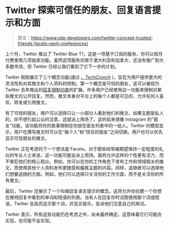 # Twitter 探索可信任的朋友、回复语言提示和方面

> 原文：<https://www.xda-developers.com/twitter-concept-trusted-friends-facets-reply-preferences/>

上个月，Twitter 推出了 Twitter Blue T1，这是一项基于订阅的服务，你可以按月付费使用几项独家功能。虽然这项服务仅限于澳大利亚和加拿大，还没有推广到大多数市场，但 Twitter 已经让我们看到了它下一步的计划。

Twitter 刚刚展示了三个概念功能(通过 [*、TechCrunch*](https://techcrunch.com/2021/07/01/twitter-considers-new-features-for-tweeting-only-to-friends-under-different-personas-and-more/) )，旨在为用户提供更大的灵活性和对其推文和个人资料的控制。第一个概念是可信的朋友，这可以被视为 Twitter 去年推出的[回复限制功能](https://www.xda-developers.com/twitter-reply-conversation-limit/)的扩展。许多用户已经使用这一功能来限制对某些推文的公开回复。然而，推文本身对平台上的每个人都是可见的，允许任何人喜欢、转发或引用推文。

有了可信的朋友，用户可以选择只让一小部分人看到他们的推文。如果主题是私人的，你不想引起公众的注意，这就派上用场了。这听起来很像 Instagram 的“密友”功能，该功能将你的故事限制在你放在密友列表中的一组人。Twitter 的模型显示，用户在撰写推文时可以在“每个人”和“信任的朋友”之间切换。用户也可以优先显示可信朋友的推文。

Twitter 正在考虑的下一个想法是 Facets。对于那些经常被期望保持一定程度的礼仪的专业人士来说，这一功能可能会派上用场。面将允许这样的个性更有活力，而不冒犯他们的核心观众。例如，你可以在你的工作角色下发布工作和领域相关的推文，而使用其他个人资料发布更随意和偏离主题的内容。同样，追随者可以选择他们想要追随的方面。例如，他们可以选择只关注你的工作方面，而不是关注你的所有推文。

最后，Twitter 还展示了一个叫做回复语言提示的概念。这将允许你创建一个你想在推特回复中看到的单词和短语的列表。当有人在回复你时试图使用那个词或短语，Twitter 会高亮显示那个词，并显示提示，告诉他们注意自己的用词。

Twitter 表示，所有这些功能仍在考虑之中，尚未最终确定。这意味着它们可能会实现，也可能不会实现。